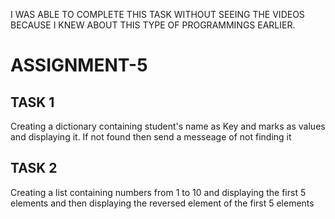 I WAS ABLE TO COMPLETE THIS TASK WITHOUT SEEING THE VIDEOS BECAUSE I KNEW ABOUT THIS TYPE OF PROGRAMMINGS EARLIER.
# ASSIGNMENT-5
## TASK 1
Creating a dictionary containing student's name as Key and marks as values and displaying it. If not found then send a messeage of not finding it
## TASK 2
Creating a list containing numbers from 1 to 10 and displaying the first 5 elements and then displaying the reversed element of the first 5 elements

